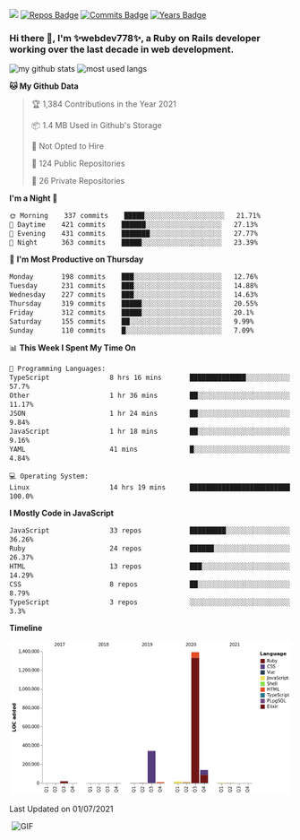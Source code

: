 ![](https://visitor-badge.glitch.me/badge?page_id=webdev778.webdev778)
[![Repos Badge](https://badges.pufler.dev/repos/webdev778)](https://badges.pufler.dev)
[![Commits Badge](https://badges.pufler.dev/commits/monthly/webdev778)](https://badges.pufler.dev)
[![Years Badge](https://badges.pufler.dev/years/webdev778)](https://badges.pufler.dev)
### Hi there 👋, I'm ✨webdev778✨, a Ruby on Rails developer working over the last decade in web development.


![my github stats](https://github-readme-stats.vercel.app/api?username=webdev778&show_icons=true&theme=tokyonight&line_height=27)
![most used langs](https://github-readme-stats.vercel.app/api/top-langs/?username=webdev778&hide=css,html&theme=tokyonight)

<!--START_SECTION:waka-->
**🐱 My Github Data** 

> 🏆 1,384 Contributions in the Year 2021
 > 
> 📦 1.4 MB Used in Github's Storage 
 > 
> 🚫 Not Opted to Hire
 > 
> 📜 124 Public Repositories 
 > 
> 🔑 26 Private Repositories  
 > 
**I'm a Night 🦉** 

```text
🌞 Morning    337 commits    █████░░░░░░░░░░░░░░░░░░░░   21.71% 
🌆 Daytime    421 commits    ██████░░░░░░░░░░░░░░░░░░░   27.13% 
🌃 Evening    431 commits    ███████░░░░░░░░░░░░░░░░░░   27.77% 
🌙 Night      363 commits    █████░░░░░░░░░░░░░░░░░░░░   23.39%

```
📅 **I'm Most Productive on Thursday** 

```text
Monday       198 commits    ███░░░░░░░░░░░░░░░░░░░░░░   12.76% 
Tuesday      231 commits    ███░░░░░░░░░░░░░░░░░░░░░░   14.88% 
Wednesday    227 commits    ███░░░░░░░░░░░░░░░░░░░░░░   14.63% 
Thursday     319 commits    █████░░░░░░░░░░░░░░░░░░░░   20.55% 
Friday       312 commits    █████░░░░░░░░░░░░░░░░░░░░   20.1% 
Saturday     155 commits    ██░░░░░░░░░░░░░░░░░░░░░░░   9.99% 
Sunday       110 commits    █░░░░░░░░░░░░░░░░░░░░░░░░   7.09%

```


📊 **This Week I Spent My Time On** 

```text
💬 Programming Languages: 
TypeScript               8 hrs 16 mins       ██████████████░░░░░░░░░░░   57.7% 
Other                    1 hr 36 mins        ██░░░░░░░░░░░░░░░░░░░░░░░   11.17% 
JSON                     1 hr 24 mins        ██░░░░░░░░░░░░░░░░░░░░░░░   9.84% 
JavaScript               1 hr 18 mins        ██░░░░░░░░░░░░░░░░░░░░░░░   9.16% 
YAML                     41 mins             █░░░░░░░░░░░░░░░░░░░░░░░░   4.84%

💻 Operating System: 
Linux                    14 hrs 19 mins      █████████████████████████   100.0%

```

**I Mostly Code in JavaScript** 

```text
JavaScript               33 repos            █████████░░░░░░░░░░░░░░░░   36.26% 
Ruby                     24 repos            ██████░░░░░░░░░░░░░░░░░░░   26.37% 
HTML                     13 repos            ███░░░░░░░░░░░░░░░░░░░░░░   14.29% 
CSS                      8 repos             ██░░░░░░░░░░░░░░░░░░░░░░░   8.79% 
TypeScript               3 repos             ░░░░░░░░░░░░░░░░░░░░░░░░░   3.3%

```


**Timeline**

![Chart not found](https://raw.githubusercontent.com/webdev778/webdev778/master/charts/bar_graph.png) 


 Last Updated on 01/07/2021
<!--END_SECTION:waka-->

<img align="right" alt="GIF" src="https://github.com/webdev778/webdev778/blob/main/code.gif?raw=true" width="500" height="320" />

<!--
**webdev778/webdev778** is a ✨ _special_ ✨ repository because its `README.md` (this file) appears on your GitHub profile.

Here are some ideas to get you started:

- 🔭 I’m currently working on ...
- 🌱 I’m currently learning ...
- 👯 I’m looking to collaborate on ...
- 🤔 I’m looking for help with ...
- 💬 Ask me about ...
- 📫 How to reach me: ...
- 😄 Pronouns: ...
- ⚡ Fun fact: ...
-->
